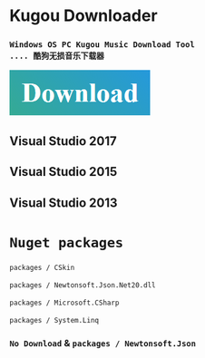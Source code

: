 # Kugou Downloader
### `Windows OS PC Kugou Music Download Tool                   .... 酷狗无损音乐下载器`

 [![Build Kugou Downloader](https://raw.githubusercontent.com/CreateDownloader/KugouDownloader/master/Download.PNG)](https://github.com/CreateDownloader/KugouDownloader/releases/tag/Release)
## Visual Studio 2017
## Visual Studio 2015
## Visual Studio 2013

# `Nuget packages`

`packages / CSkin`

`packages / Newtonsoft.Json.Net20.dll `

`packages / Microsoft.CSharp`

`packages / System.Linq`

### `No Download` & `packages / Newtonsoft.Json` 


